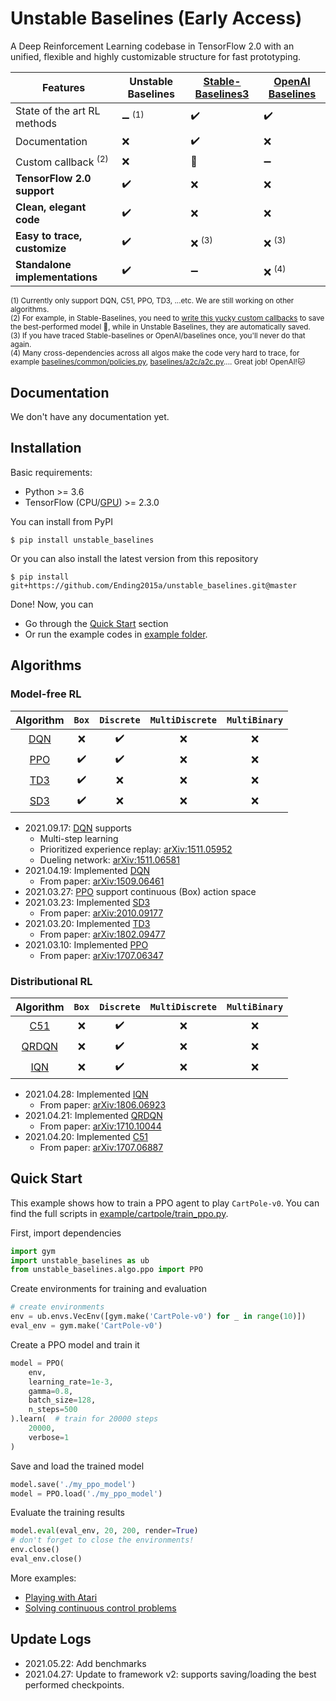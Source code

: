 # Unstable Baselines (Early Access)

A Deep Reinforcement Learning codebase in TensorFlow 2.0 with an unified, flexible and highly customizable structure for fast prototyping.



| **Features**                   | Unstable Baselines                | [**Stable-Baselines3**](https://github.com/DLR-RM/stable-baselines3) | [**OpenAI Baselines**](https://github.com/openai/baselines) |
| ------------------------------ | --------------------------------- | ------------------- | ------------------ |
| State of the art RL methods    | :heavy_minus_sign: <sup>(1)</sup> | :heavy_check_mark:  | :heavy_check_mark: |
| Documentation                  | :x:                               | :heavy_check_mark:  | :x:                |
| Custom callback <sup>(2)</sup> | :x:                               | :vomiting_face:     | :heavy_minus_sign: |
| **TensorFlow 2.0 support**     | :heavy_check_mark:                | :x:                 | :x:                |
| **Clean, elegant code**        | :heavy_check_mark:                | :x:                 | :x:                |
| **Easy to trace, customize**   | :heavy_check_mark:                | :x: <sup>(3)</sup>  | :x: <sup>(3)</sup> |
| **Standalone implementations** | :heavy_check_mark:  | :heavy_minus_sign:  | :x: <sup>(4)</sup> |

<sup>(1) Currently only support DQN, C51, PPO, TD3, ...etc. We are still working on other algorithms.</sup><br>
<sup>(2) For example, in Stable-Baselines, you need to [write this yucky custom callbacks](https://stable-baselines3.readthedocs.io/en/master/guide/examples.html#using-callback-monitoring-training) to save the best-performed model :vomiting_face:, while in Unstable Baselines, they are automatically saved.</sup><br>
<sup>(3) If you have traced Stable-baselines or OpenAI/baselines once, you'll never do that again.</sup><br>
<sup>(4) Many cross-dependencies across all algos make the code very hard to trace, for example [baselines/common/policies.py](https://github.com/openai/baselines/blob/master/baselines/common/policies.py#L3), [baselines/a2c/a2c.py](https://github.com/openai/baselines/blob/master/baselines/a2c/a2c.py#L14).... Great job! OpenAI!:cat:</sup><br>


## Documentation
We don't have any documentation yet.

## Installation
Basic requirements:
* Python >= 3.6
* TensorFlow (CPU/[GPU](https://www.tensorflow.org/install/source#gpu)) >= 2.3.0

You can install from PyPI
```
$ pip install unstable_baselines
```
Or you can also install the latest version from this repository
```
$ pip install git+https://github.com/Ending2015a/unstable_baselines.git@master
```

Done! Now, you can
* Go through the [Quick Start](#quick-start) section
* Or run the example codes in [example folder](example/).

## Algorithms

### Model-free RL


|           Algorithm           |        `Box`       |     `Discrete`     | `MultiDiscrete` | `MultiBinary` |
|:-----------------------------:|:------------------:|:------------------:|:---------------:|:-------------:|
| [DQN](unstable_baselines/algo/dqn) | :x:                | :heavy_check_mark: | :x:             | :x:           |
| [PPO](unstable_baselines/algo/ppo) | :heavy_check_mark: | :heavy_check_mark: | :x:             | :x:           |
| [TD3](unstable_baselines/algo/td3) | :heavy_check_mark: | :x:                | :x:             | :x:           |
| [SD3](unstable_baselines/algo/sd3) | :heavy_check_mark: | :x:                | :x:             | :x:           |
* 2021.09.17: [DQN](unstable_baselines/algo/dqn) supports 
  * Multi-step learning
  * Prioritized experience replay: [arXiv:1511.05952](https://arxiv.org/abs/1511.05952)
  * Dueling network: [arXiv:1511.06581](https://arxiv.org/abs/1511.06581)
* 2021.04.19: Implemented [DQN](unstable_baselines/dqn)
  * From paper: [arXiv:1509.06461](https://arxiv.org/abs/1509.06461)
* 2021.03.27: [PPO](unstable_baselines/ppo) support continuous (Box) action space
* 2021.03.23: Implemented [SD3](unstable_baselines/algo/sd3)
  * From paper: [arXiv:2010.09177](https://arxiv.org/abs/2010.09177)
* 2021.03.20: Implemented [TD3](unstable_baselines/algo/td3)
  * From paper: [arXiv:1802.09477](https://arxiv.org/abs/1802.09477)
* 2021.03.10: Implemented [PPO](unstable_baselines/algo/ppo)
  * From paper: [arXiv:1707.06347](https://arxiv.org/abs/1707.06347)


### Distributional RL

|              Algorithm              | `Box` |     `Discrete`     | `MultiDiscrete` | `MultiBinary` |
|:-----------------------------------:|:-----:|:------------------:|:---------------:|:-------------:|
| [C51](unstable_baselines/d/c51)     |  :x:  | :heavy_check_mark: |       :x:       |      :x:      |
| [QRDQN](unstable_baselines/d/qrdqn) |  :x:  | :heavy_check_mark: |       :x:       |      :x:      |
| [IQN](unstable_baselines/d/iqn)     |  :x:  | :heavy_check_mark: |       :x:       |      :x:      |

* 2021.04.28: Implemented [IQN](unstable_baselines/algo/d/iqn)
  * From paper: [arXiv:1806.06923](https://arxiv.org/abs/1806.06923)
* 2021.04.21: Implemented [QRDQN](unstable_baselines/algo/d/qrdqn)
  * From paper: [arXiv:1710.10044](https://arxiv.org/abs/1710.10044)
* 2021.04.20: Implemented [C51](unstable_baselines/algo/d/c51)
  * From paper: [arXiv:1707.06887](https://arxiv.org/abs/1707.06887)

<!---
### Hierarchical RL

| Algorithm | `Box`              | `Discrete`         | `MultiDiscrete`    | `MultiBinary`      |
|:-----------:|:--------------------:|:--------------------:|:--------------------:|:--------------------:|


### Other RL

| Algorithm | `Box`              | `Discrete`         | `MultiDiscrete`    | `MultiBinary`      |
|:-----------:|:--------------------:|:--------------------:|:--------------------:|:--------------------:|

--->

## Quick Start
This example shows how to train a PPO agent to play `CartPole-v0`. You can find the full scripts in [example/cartpole/train_ppo.py](example/cartpole/train_ppo.py).

First, import dependencies
```python
import gym
import unstable_baselines as ub
from unstable_baselines.algo.ppo import PPO
```
Create environments for training and evaluation
```python
# create environments
env = ub.envs.VecEnv([gym.make('CartPole-v0') for _ in range(10)])
eval_env = gym.make('CartPole-v0')
```
Create a PPO model and train it
```python
model = PPO(
    env,
    learning_rate=1e-3,
    gamma=0.8,
    batch_size=128,
    n_steps=500
).learn(  # train for 20000 steps
    20000,
    verbose=1
)
```
Save and load the trained model
```python
model.save('./my_ppo_model')
model = PPO.load('./my_ppo_model')
```
Evaluate the training results
```python
model.eval(eval_env, 20, 200, render=True)
# don't forget to close the environments!
env.close()
eval_env.close()
```

More examples:
* [Playing with Atari](example/atari)
* [Solving continuous control problems](example/pybullet)

## Update Logs
* 2021.05.22: Add benchmarks
* 2021.04.27: Update to framework v2: supports saving/loading the best performed checkpoints.
